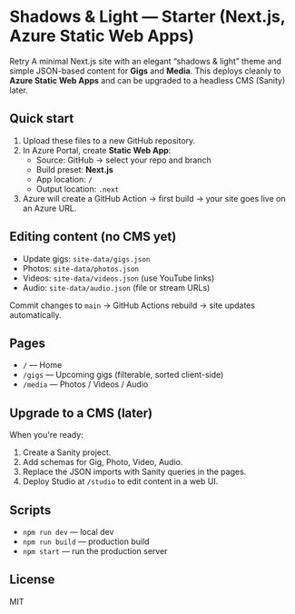 # Shadows & Light — Starter (Next.js, Azure Static Web Apps)
Retry 
A minimal Next.js site with an elegant “shadows & light” theme and simple JSON-based content for **Gigs** and **Media**. 
This deploys cleanly to **Azure Static Web Apps** and can be upgraded to a headless CMS (Sanity) later.

## Quick start
1. Upload these files to a new GitHub repository.
2. In Azure Portal, create **Static Web App**:
   - Source: GitHub → select your repo and branch
   - Build preset: **Next.js**
   - App location: `/`
   - Output location: `.next`
3. Azure will create a GitHub Action → first build → your site goes live on an Azure URL.

## Editing content (no CMS yet)
- Update gigs: `site-data/gigs.json`
- Photos: `site-data/photos.json`
- Videos: `site-data/videos.json` (use YouTube links)
- Audio: `site-data/audio.json` (file or stream URLs)

Commit changes to `main` → GitHub Actions rebuild → site updates automatically.

## Pages
- `/` — Home
- `/gigs` — Upcoming gigs (filterable, sorted client-side)
- `/media` — Photos / Videos / Audio

## Upgrade to a CMS (later)
When you're ready:
1. Create a Sanity project.
2. Add schemas for Gig, Photo, Video, Audio.
3. Replace the JSON imports with Sanity queries in the pages.
4. Deploy Studio at `/studio` to edit content in a web UI.

## Scripts
- `npm run dev` — local dev
- `npm run build` — production build
- `npm start` — run the production server

## License
MIT
